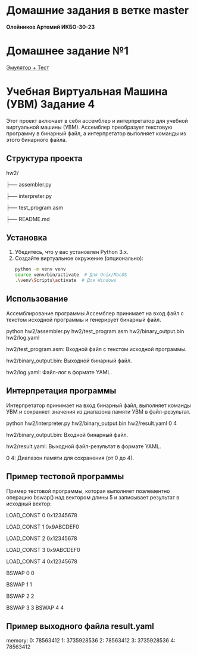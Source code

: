 # Домашние задания в ветке master

**Олейников Артемий ИКБО-30-23**
# Домашнее задание №1
[Эмулятор + Тест]([(https://github.com/Andrax53/ConfUprav1/)])

 # Учебная Виртуальная Машина (УВМ) Задание 4

Этот проект включает в себя ассемблер и интерпретатор для учебной виртуальной машины (УВМ). Ассемблер преобразует текстовую программу в бинарный файл, а интерпретатор выполняет команды из этого бинарного файла.

## Структура проекта
hw2/

├── assembler.py

├── interpreter.py

├── test_program.asm

├── README.md


## Установка

1. Убедитесь, что у вас установлен Python 3.x.
2. Создайте виртуальное окружение (опционально):
   ```sh
   python -m venv venv
   source venv/bin/activate  # Для Unix/MacOS
   .\venv\Scripts\activate  # Для Windows
## Использование
Ассемблирование программы
Ассемблер принимает на вход файл с текстом исходной программы и генерирует бинарный файл.


python hw2/assembler.py hw2/test_program.asm hw2/binary_output.bin hw2/log.yaml

hw2/test_program.asm: Входной файл с текстом исходной программы.

hw2/binary_output.bin: Выходной бинарный файл.

hw2/log.yaml: Файл-лог в формате YAML.

## Интерпретация программы

Интерпретатор принимает на вход бинарный файл, выполняет команды УВМ и сохраняет значения из диапазона памяти УВМ в файл-результат.


python hw2/interpreter.py hw2/binary_output.bin hw2/result.yaml 0 4

hw2/binary_output.bin: Входной бинарный файл.

hw2/result.yaml: Выходной файл-результат в формате YAML.

0 4: Диапазон памяти для сохранения (от 0 до 4).

## Пример тестовой программы

Пример тестовой программы, которая выполняет поэлементно операцию bswap() над вектором длины 5 и записывает результат в исходный вектор:



LOAD_CONST 0 0x12345678

LOAD_CONST 1 0x9ABCDEF0

LOAD_CONST 2 0x12345678

LOAD_CONST 3 0x9ABCDEF0

LOAD_CONST 4 0x12345678

BSWAP 0 0

BSWAP 1 1

BSWAP 2 2

BSWAP 3 3
BSWAP 4 4

## Пример выходного файла result.yaml

memory:
  0: 78563412
  1: 3735928536
  2: 78563412
  3: 3735928536
  4: 78563412

